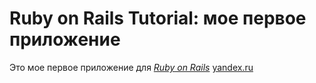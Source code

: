 # Ruby on Rails Tutorial: мое первое приложение

Это мое первое приложение для [*Ruby on Rails*](http://railstutorial.org/)
[yandex.ru](http://ya.ru.)
